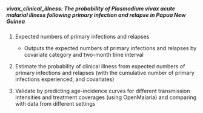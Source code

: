 ##### vivax_clinical_illness: The probability of <em>Plasmodium vivax</em> acute malarial illness following primary infection and relapse in Papua New Guinea 



1. Expected numbers of primary infections and relapses
   - Outputs the expected numbers of primary infections and relapses by covariate category and two-month time interval
   
2. Estimate the probability of clinical illness from expected numbers of primary infections and relapses (with the cumulative number of primary infections experienced, and covariates)
3. Validate by predicting age-incidence curves for different transmission intensities and treatment coverages (using OpenMalaria) and comparing with data from different settings 
